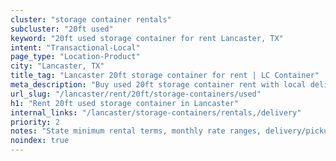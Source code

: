 ```yaml
---
cluster: "storage container rentals"
subcluster: "20ft used"
keyword: "20ft used storage container for rent Lancaster, TX"
intent: "Transactional-Local"
page_type: "Location-Product"
city: "Lancaster, TX"
title_tag: "Lancaster 20ft storage container for rent | LC Container"
meta_description: "Buy used 20ft storage container rent with local delivery in Lancaster, TX. LC Container — local Since 2003. Request a fast quote today."
url_slug: "/lancaster/rent/20ft/storage-containers/used"
h1: "Rent 20ft used storage container in Lancaster"
internal_links: "/lancaster/storage-containers/rentals,/delivery"
priority: 2
notes: "State minimum rental terms, monthly rate ranges, delivery/pickup fees, service area."
noindex: true
---
```


<!-- TODO: Add unique city/inventory copy, images, and internal links here. -->
